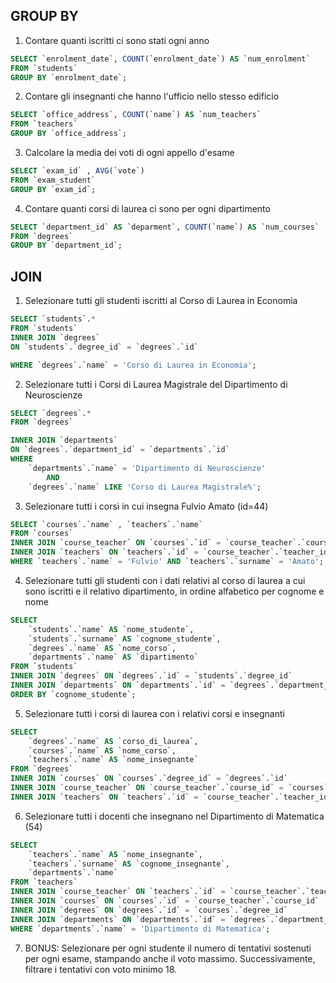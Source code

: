 ## GROUP BY

1. Contare quanti iscritti ci sono stati ogni anno

```SQL
SELECT `enrolment_date`, COUNT(`enrolment_date`) AS `num_enrolment`
FROM `students`
GROUP BY `enrolment_date`;
```

2. Contare gli insegnanti che hanno l'ufficio nello stesso edificio

```SQL
SELECT `office_address`, COUNT(`name`) AS `num_teachers`
FROM `teachers`
GROUP BY `office_address`;
```

3. Calcolare la media dei voti di ogni appello d'esame

```SQL
SELECT `exam_id` , AVG(`vote`)
FROM `exam_student`
GROUP BY `exam_id`;
```

4. Contare quanti corsi di laurea ci sono per ogni dipartimento

```SQL
SELECT `department_id` AS `deparment`, COUNT(`name`) AS `num_courses`
FROM `degrees`
GROUP BY `department_id`;
```

## JOIN

1. Selezionare tutti gli studenti iscritti al Corso di Laurea in Economia

```SQL
SELECT `students`.*
FROM `students`
INNER JOIN `degrees`
ON `students`.`degree_id` = `degrees`.`id`

WHERE `degrees`.`name` = 'Corso di Laurea in Economia';
```

2. Selezionare tutti i Corsi di Laurea Magistrale del Dipartimento di
   Neuroscienze

```SQL
SELECT `degrees`.*
FROM `degrees`

INNER JOIN `departments`
ON `degrees`.`department_id` = `departments`.`id`
WHERE
    `departments`.`name` = 'Dipartimento di Neuroscienze'
        AND
    `degrees`.`name` LIKE 'Corso di Laurea Magistrale%';
```

3. Selezionare tutti i corsi in cui insegna Fulvio Amato (id=44)

```SQL
SELECT `courses`.`name` , `teachers`.`name`
FROM `courses`
INNER JOIN `course_teacher` ON `courses`.`id` = `course_teacher`.`course_id`
INNER JOIN `teachers` ON `teachers`.`id` = `course_teacher`.`teacher_id`
WHERE `teachers`.`name` = 'Fulvio' AND `teachers`.`surname` = 'Amato';
```

4. Selezionare tutti gli studenti con i dati relativi al corso di laurea a cui sono iscritti e il relativo dipartimento, in ordine alfabetico per cognome e nome

```SQL
SELECT
	`students`.`name` AS `nome_studente`,
    `students`.`surname` AS `cognome_studente`,
    `degrees`.`name` AS `nome_corso`,
    `departments`.`name` AS `dipartimento`
FROM `students`
INNER JOIN `degrees` ON `degrees`.`id` = `students`.`degree_id`
INNER JOIN `departments` ON `departments`.`id` = `degrees`.`department_id`
ORDER BY `cognome_studente`;
```

5. Selezionare tutti i corsi di laurea con i relativi corsi e insegnanti

```SQL
SELECT
	`degrees`.`name` AS `corso_di_laurea`,
    `courses`.`name` AS `nome_corso`,
    `teachers`.`name` AS `nome_insegnante`
FROM `degrees`
INNER JOIN `courses` ON `courses`.`degree_id` = `degrees`.`id`
INNER JOIN `course_teacher` ON `course_teacher`.`course_id` = `courses`.`id`
INNER JOIN `teachers` ON `teachers`.`id` = `course_teacher`.`teacher_id`;
```

6. Selezionare tutti i docenti che insegnano nel Dipartimento di
   Matematica (54)

```SQL
SELECT
	`teachers`.`name` AS `nome_insegnante`,
	`teachers`.`surname` AS `cognome_insegnante`,
    `departments`.`name`
FROM `teachers`
INNER JOIN `course_teacher` ON `teachers`.`id` = `course_teacher`.`teacher_id`
INNER JOIN `courses` ON `courses`.`id` = `course_teacher`.`course_id`
INNER JOIN `degrees` ON `degrees`.`id` = `courses`.`degree_id`
INNER JOIN `departments` ON `departments`.`id` = `degrees`.`department_id`
WHERE `departments`.`name` = 'Dipartimento di Matematica';
```

7. BONUS: Selezionare per ogni studente il numero di tentativi sostenuti
   per ogni esame, stampando anche il voto massimo. Successivamente,
   filtrare i tentativi con voto minimo 18.

```

```
